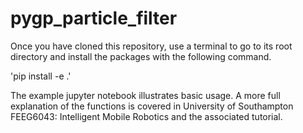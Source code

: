 # pygp_particle_filter

Once you have cloned this repository, use a terminal to go to its root directory and install the packages with the following command. 

'pip install -e .'

The example jupyter notebook illustrates basic usage. A more full explanation of the functions is covered in University of Southampton FEEG6043: Intelligent Mobile Robotics and the associated tutorial.
